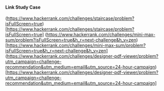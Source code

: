 
#### Link Study Case
(https://www.hackerrank.com/challenges/staircase/problem?isFullScreen=true)[https://www.hackerrank.com/challenges/staircase/problem?isFullScreen=true]
(https://www.hackerrank.com/challenges/mini-max-sum/problem?isFullScreen=true&h_r=next-challenge&h_v=zen)[https://www.hackerrank.com/challenges/mini-max-sum/problem?isFullScreen=true&h_r=next-challenge&h_v=zen]
(https://www.hackerrank.com/challenges/designer-pdf-viewer/problem?utm_campaign=challenge-recommendation&utm_medium=email&utm_source=24-hour-campaign)[https://www.hackerrank.com/challenges/designer-pdf-viewer/problem?utm_campaign=challenge-recommendation&utm_medium=email&utm_source=24-hour-campaign]